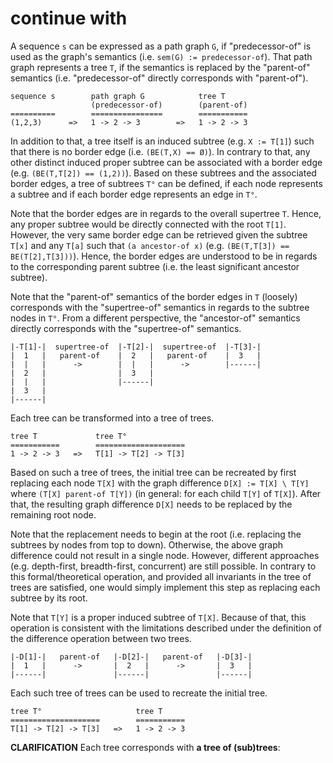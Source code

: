 
<!-- ======================================================================= -->
# continue with

A sequence `s` can be expressed as a path graph `G`, if "predecessor-of" is
used as the graph's semantics (i.e. `sem(G) := predecessor-of`). That path
graph represents a tree `T`, if the semantics is replaced by the "parent-of"
semantics (i.e. "predecessor-of" directly corresponds with "parent-of").

```
sequence s        path graph G            tree T
                  (predecessor-of)        (parent-of)
==========        ================        ===========
(1,2,3)      =>   1 -> 2 -> 3        =>   1 -> 2 -> 3
```

In addition to that, a tree itself is an induced subtree (e.g. `X := T[1]`)
such that there is no border edge (i.e. `(BE(T,X) == Ø)`). In contrary to
that, any other distinct induced proper subtree can be associated with a
border edge (e.g. `(BE(T,T[2]) == (1,2))`). Based on these subtrees and the
associated border edges, a tree of subtrees `T°` can be defined, if each
node represents a subtree and if each border edge represents an edge in `T°`.

Note that the border edges are in regards to the overall supertree `T`. Hence,
any proper subtree would be directly connected with the root `T[1]`. However,
the very same border edge can be retrieved given the subtree `T[x]` and any
`T[a]` such that `(a ancestor-of x)` (e.g. `(BE(T,T[3]) == BE(T[2],T[3]))`).
Hence, the border edges are understood to be in regards to the corresponding
parent subtree (i.e. the least significant ancestor subtree).

Note that the "parent-of" semantics of the border edges in `T` (loosely)
corresponds with the "supertree-of" semantics in regards to the subtree nodes
in `T°`. From a different perspective, the "ancestor-of" semantics directly
corresponds with the "supertree-of" semantics.

```
|-T[1]-|  supertree-of  |-T[2]-|  supertree-of  |-T[3]-|
|  1   |   parent-of    |  2   |   parent-of    |  3   |
|  |   |      ->        |  |   |      ->        |------|
|  2   |                |  3   |
|  |   |                |------|
|  3   |
|------|
```

Each tree can be transformed into a tree of trees.

```
tree T             tree T°
===========        ====================
1 -> 2 -> 3   =>   T[1] -> T[2] -> T[3]
```

Based on such a tree of trees, the initial tree can be recreated by first
replacing each node `T[X]` with the graph difference `D[X] := T[X] \ T[Y]`
where `(T[X] parent-of T[Y])` (in general: for each child `T[Y]` of `T[X]`).
After that, the resulting graph difference `D[X]` needs to be replaced by
the remaining root node.

Note that the replacement needs to begin at the root (i.e. replacing the
subtrees by nodes from top to down). Otherwise, the above graph difference
could not result in a single node. However, different approaches (e.g.
depth-first, breadth-first, concurrent) are still possible. In contrary to
this formal/theoretical operation, and provided all invariants in the tree
of trees are satisfied, one would simply implement this step as replacing
each subtree by its root.

Note that `T[Y]` is a proper induced subtree of `T[X]`. Because of that,
this operation is consistent with the limitations described under the
definition of the difference operation between two trees.

```
|-D[1]-|   parent-of   |-D[2]-|   parent-of   |-D[3]-|
|  1   |      ->       |  2   |      ->       |  3   |
|------|               |------|               |------|
```

Each such tree of trees can be used to recreate the initial tree.

```
tree T°                     tree T
====================        ===========
T[1] -> T[2] -> T[3]   =>   1 -> 2 -> 3
```

**CLARIFICATION**
Each tree corresponds with **a tree of (sub)trees**:
